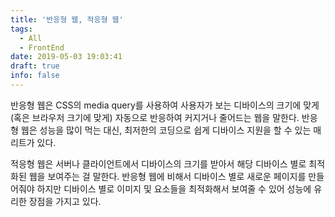 ```yaml
---
title: '반응형 웹, 적응형 웹'
tags:
  - All
  - FrontEnd
date: 2019-05-03 19:03:41
draft: true
info: false
---
```


반응형 웹은 CSS의 media query를 사용하여 사용자가 보는 디바이스의 크기에 맞게 (혹은 브라우저 크기에 맞게) 자동으로 반응하여 커지거나 줄어드는 웹을 말한다. 반응형 웹은 성능을 많이 먹는 대신, 최저한의 코딩으로 쉽게 디바이스 지원을 할 수 있는 매리트가 있다.

적응형 웹은 서버나 클라이언트에서 디바이스의 크기를 받아서 해당 디바이스 별로 최적화된 웹을 보여주는 걸 말한다. 반응형 웹에 비해서 디바이스 별로 새로운 페이지를 만들어줘야 하지만 디바이스 별로 이미지 및 요소들을 최적화해서 보여줄 수 있어 성능에 유리한 장점을 가지고 있다.
